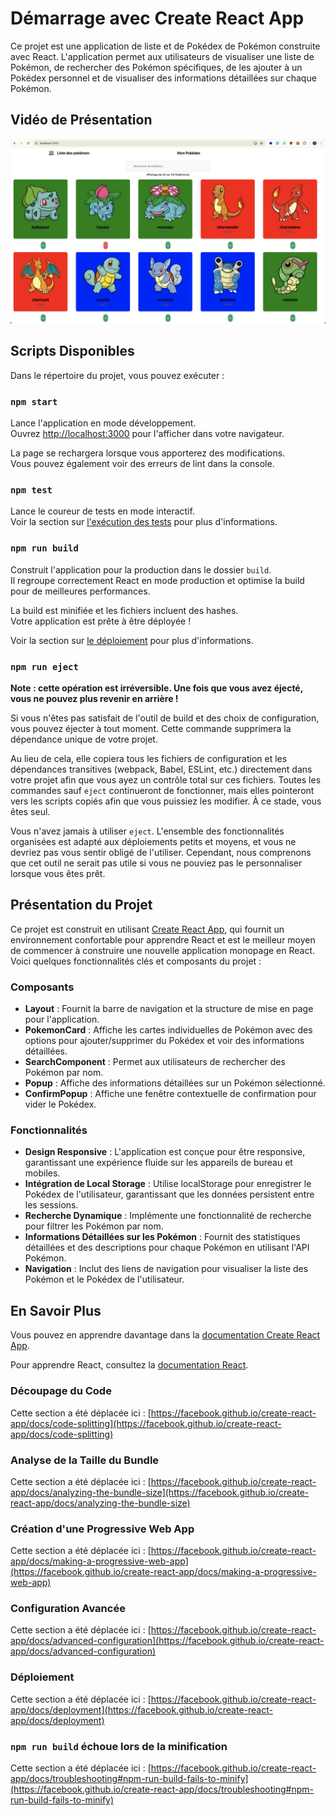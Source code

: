 # Démarrage avec Create React App

Ce projet est une application de liste et de Pokédex de Pokémon construite avec React. L'application permet aux utilisateurs de visualiser une liste de Pokémon, de rechercher des Pokémon spécifiques, de les ajouter à un Pokédex personnel et de visualiser des informations détaillées sur chaque Pokémon.

## Vidéo de Présentation

[![Regarder la vidéo](md/home.png)](md/react-pokemom-pokedex.avi) 

## Scripts Disponibles

Dans le répertoire du projet, vous pouvez exécuter :

### `npm start`

Lance l'application en mode développement.\
Ouvrez [http://localhost:3000](http://localhost:3000) pour l'afficher dans votre navigateur.

La page se rechargera lorsque vous apporterez des modifications.\
Vous pouvez également voir des erreurs de lint dans la console.

### `npm test`

Lance le coureur de tests en mode interactif.\
Voir la section sur [l'exécution des tests](https://facebook.github.io/create-react-app/docs/running-tests) pour plus d'informations.

### `npm run build`

Construit l'application pour la production dans le dossier `build`.\
Il regroupe correctement React en mode production et optimise la build pour de meilleures performances.

La build est minifiée et les fichiers incluent des hashes.\
Votre application est prête à être déployée !

Voir la section sur [le déploiement](https://facebook.github.io/create-react-app/docs/deployment) pour plus d'informations.

### `npm run eject`

**Note : cette opération est irréversible. Une fois que vous avez éjecté, vous ne pouvez plus revenir en arrière !**

Si vous n'êtes pas satisfait de l'outil de build et des choix de configuration, vous pouvez éjecter à tout moment. Cette commande supprimera la dépendance unique de votre projet.

Au lieu de cela, elle copiera tous les fichiers de configuration et les dépendances transitives (webpack, Babel, ESLint, etc.) directement dans votre projet afin que vous ayez un contrôle total sur ces fichiers. Toutes les commandes sauf `eject` continueront de fonctionner, mais elles pointeront vers les scripts copiés afin que vous puissiez les modifier. À ce stade, vous êtes seul.

Vous n'avez jamais à utiliser `eject`. L'ensemble des fonctionnalités organisées est adapté aux déploiements petits et moyens, et vous ne devriez pas vous sentir obligé de l'utiliser. Cependant, nous comprenons que cet outil ne serait pas utile si vous ne pouviez pas le personnaliser lorsque vous êtes prêt.

## Présentation du Projet

Ce projet est construit en utilisant [Create React App](https://github.com/facebook/create-react-app), qui fournit un environnement confortable pour apprendre React et est le meilleur moyen de commencer à construire une nouvelle application monopage en React. Voici quelques fonctionnalités clés et composants du projet :

### Composants

- **Layout** : Fournit la barre de navigation et la structure de mise en page pour l'application.
- **PokemonCard** : Affiche les cartes individuelles de Pokémon avec des options pour ajouter/supprimer du Pokédex et voir des informations détaillées.
- **SearchComponent** : Permet aux utilisateurs de rechercher des Pokémon par nom.
- **Popup** : Affiche des informations détaillées sur un Pokémon sélectionné.
- **ConfirmPopup** : Affiche une fenêtre contextuelle de confirmation pour vider le Pokédex.

### Fonctionnalités

- **Design Responsive** : L'application est conçue pour être responsive, garantissant une expérience fluide sur les appareils de bureau et mobiles.
- **Intégration de Local Storage** : Utilise localStorage pour enregistrer le Pokédex de l'utilisateur, garantissant que les données persistent entre les sessions.
- **Recherche Dynamique** : Implémente une fonctionnalité de recherche pour filtrer les Pokémon par nom.
- **Informations Détaillées sur les Pokémon** : Fournit des statistiques détaillées et des descriptions pour chaque Pokémon en utilisant l'API Pokémon.
- **Navigation** : Inclut des liens de navigation pour visualiser la liste des Pokémon et le Pokédex de l'utilisateur.

## En Savoir Plus

Vous pouvez en apprendre davantage dans la [documentation Create React App](https://facebook.github.io/create-react-app/docs/getting-started).

Pour apprendre React, consultez la [documentation React](https://reactjs.org/).

### Découpage du Code

Cette section a été déplacée ici : [https://facebook.github.io/create-react-app/docs/code-splitting](https://facebook.github.io/create-react-app/docs/code-splitting)

### Analyse de la Taille du Bundle

Cette section a été déplacée ici : [https://facebook.github.io/create-react-app/docs/analyzing-the-bundle-size](https://facebook.github.io/create-react-app/docs/analyzing-the-bundle-size)

### Création d'une Progressive Web App

Cette section a été déplacée ici : [https://facebook.github.io/create-react-app/docs/making-a-progressive-web-app](https://facebook.github.io/create-react-app/docs/making-a-progressive-web-app)

### Configuration Avancée

Cette section a été déplacée ici : [https://facebook.github.io/create-react-app/docs/advanced-configuration](https://facebook.github.io/create-react-app/docs/advanced-configuration)

### Déploiement

Cette section a été déplacée ici : [https://facebook.github.io/create-react-app/docs/deployment](https://facebook.github.io/create-react-app/docs/deployment)

### `npm run build` échoue lors de la minification

Cette section a été déplacée ici : [https://facebook.github.io/create-react-app/docs/troubleshooting#npm-run-build-fails-to-minify](https://facebook.github.io/create-react-app/docs/troubleshooting#npm-run-build-fails-to-minify)
